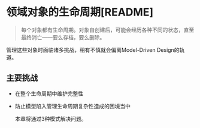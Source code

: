 领域对象的生命周期[README]
========================================================
> 每个对象都有生命周期。对象自创建后，可能会经历各种不同的状态，直至最终消亡——要么存档，要么删除。


  管理这些对象时面临诸多挑战，稍有不慎就会偏离Model-Driven Design的轨道。

## 主要挑战

- 在整个生命周期中维护完整性
- 防止模型陷入管理生命周期复杂性造成的困境当中

  本章将通过3种模式解决问题。
